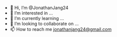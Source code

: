 - 👋 Hi, I’m @JonathanJang24
- 👀 I’m interested in ...
- 🌱 I’m currently learning ...
- 💞️ I’m looking to collaborate on ...
- 📫 How to reach me jonathanjang24@gmail.com

<!---
JonathanJang24/JonathanJang24 is a ✨ special ✨ repository because its `README.md` (this file) appears on your GitHub profile.
You can click the Preview link to take a look at your changes.
--->
